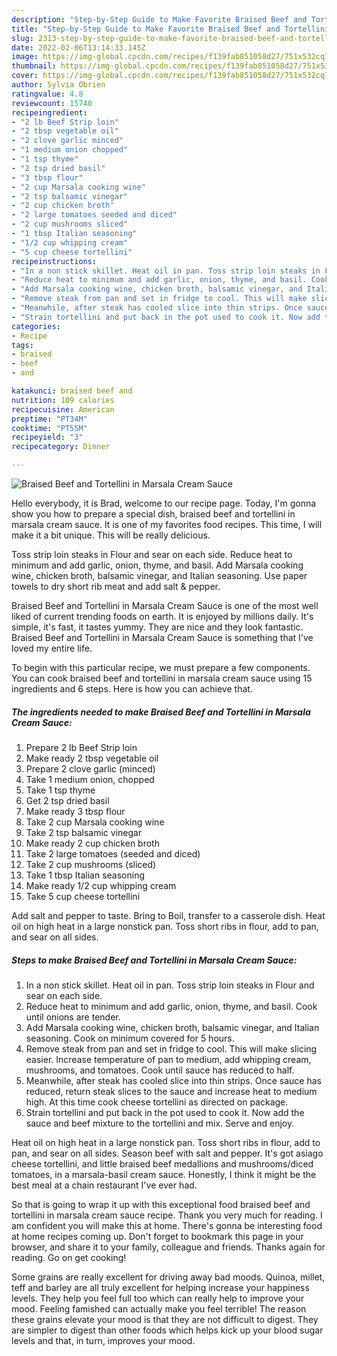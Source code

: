 ```yaml
---
description: "Step-by-Step Guide to Make Favorite Braised Beef and Tortellini in Marsala Cream Sauce"
title: "Step-by-Step Guide to Make Favorite Braised Beef and Tortellini in Marsala Cream Sauce"
slug: 2313-step-by-step-guide-to-make-favorite-braised-beef-and-tortellini-in-marsala-cream-sauce
date: 2022-02-06T13:14:33.145Z
image: https://img-global.cpcdn.com/recipes/f139fab851058d27/751x532cq70/braised-beef-and-tortellini-in-marsala-cream-sauce-recipe-main-photo.jpg
thumbnail: https://img-global.cpcdn.com/recipes/f139fab851058d27/751x532cq70/braised-beef-and-tortellini-in-marsala-cream-sauce-recipe-main-photo.jpg
cover: https://img-global.cpcdn.com/recipes/f139fab851058d27/751x532cq70/braised-beef-and-tortellini-in-marsala-cream-sauce-recipe-main-photo.jpg
author: Sylvia Obrien
ratingvalue: 4.8
reviewcount: 15740
recipeingredient:
- "2 lb Beef Strip loin"
- "2 tbsp vegetable oil"
- "2 clove garlic minced"
- "1 medium onion chopped"
- "1 tsp thyme"
- "2 tsp dried basil"
- "3 tbsp flour"
- "2 cup Marsala cooking wine"
- "2 tsp balsamic vinegar"
- "2 cup chicken broth"
- "2 large tomatoes seeded and diced"
- "2 cup mushrooms sliced"
- "1 tbsp Italian seasoning"
- "1/2 cup whipping cream"
- "5 cup cheese tortellini"
recipeinstructions:
- "In a non stick skillet. Heat oil in pan. Toss strip loin steaks in Flour and sear on each side."
- "Reduce heat to minimum and add garlic, onion, thyme, and basil. Cook until onions are tender."
- "Add Marsala cooking wine, chicken broth, balsamic vinegar, and Italian seasoning. Cook on minimum covered for 5 hours."
- "Remove steak from pan and set in fridge to cool. This will make slicing easier. Increase temperature of pan to medium, add whipping cream, mushrooms, and tomatoes. Cook until sauce has reduced to half."
- "Meanwhile, after steak has cooled slice into thin strips. Once sauce has reduced, return steak slices to the sauce and increase heat to medium high. At this time cook cheese tortellini as directed on package."
- "Strain tortellini and put back in the pot used to cook it. Now add the sauce and beef mixture to the tortellini and mix. Serve and enjoy."
categories:
- Recipe
tags:
- braised
- beef
- and

katakunci: braised beef and 
nutrition: 109 calories
recipecuisine: American
preptime: "PT34M"
cooktime: "PT55M"
recipeyield: "3"
recipecategory: Dinner

---
```



![Braised Beef and Tortellini in Marsala Cream Sauce](https://img-global.cpcdn.com/recipes/f139fab851058d27/751x532cq70/braised-beef-and-tortellini-in-marsala-cream-sauce-recipe-main-photo.jpg)

Hello everybody, it is Brad, welcome to our recipe page. Today, I'm gonna show you how to prepare a special dish, braised beef and tortellini in marsala cream sauce. It is one of my favorites food recipes. This time, I will make it a bit unique. This will be really delicious.

Toss strip loin steaks in Flour and sear on each side. Reduce heat to minimum and add garlic, onion, thyme, and basil. Add Marsala cooking wine, chicken broth, balsamic vinegar, and Italian seasoning. Use paper towels to dry short rib meat and add salt &amp; pepper.

Braised Beef and Tortellini in Marsala Cream Sauce is one of the most well liked of current trending foods on earth. It is enjoyed by millions daily. It's simple, it's fast, it tastes yummy. They are nice and they look fantastic. Braised Beef and Tortellini in Marsala Cream Sauce is something that I've loved my entire life.


To begin with this particular recipe, we must prepare a few components. You can cook braised beef and tortellini in marsala cream sauce using 15 ingredients and 6 steps. Here is how you can achieve that.

<!--inarticleads1-->

##### The ingredients needed to make Braised Beef and Tortellini in Marsala Cream Sauce:

1. Prepare 2 lb Beef Strip loin
1. Make ready 2 tbsp vegetable oil
1. Prepare 2 clove garlic (minced)
1. Take 1 medium onion, chopped
1. Take 1 tsp thyme
1. Get 2 tsp dried basil
1. Make ready 3 tbsp flour
1. Take 2 cup Marsala cooking wine
1. Take 2 tsp balsamic vinegar
1. Make ready 2 cup chicken broth
1. Take 2 large tomatoes (seeded and diced)
1. Take 2 cup mushrooms (sliced)
1. Take 1 tbsp Italian seasoning
1. Make ready 1/2 cup whipping cream
1. Take 5 cup cheese tortellini


Add salt and pepper to taste. Bring to Boil, transfer to a casserole dish. Heat oil on high heat in a large nonstick pan. Toss short ribs in flour, add to pan, and sear on all sides. 

<!--inarticleads2-->

##### Steps to make Braised Beef and Tortellini in Marsala Cream Sauce:

1. In a non stick skillet. Heat oil in pan. Toss strip loin steaks in Flour and sear on each side.
1. Reduce heat to minimum and add garlic, onion, thyme, and basil. Cook until onions are tender.
1. Add Marsala cooking wine, chicken broth, balsamic vinegar, and Italian seasoning. Cook on minimum covered for 5 hours.
1. Remove steak from pan and set in fridge to cool. This will make slicing easier. Increase temperature of pan to medium, add whipping cream, mushrooms, and tomatoes. Cook until sauce has reduced to half.
1. Meanwhile, after steak has cooled slice into thin strips. Once sauce has reduced, return steak slices to the sauce and increase heat to medium high. At this time cook cheese tortellini as directed on package.
1. Strain tortellini and put back in the pot used to cook it. Now add the sauce and beef mixture to the tortellini and mix. Serve and enjoy.


Heat oil on high heat in a large nonstick pan. Toss short ribs in flour, add to pan, and sear on all sides. Season beef with salt and pepper. It&#39;s got asiago cheese tortellini, and little braised beef medallions and mushrooms/diced tomatoes, in a marsala-basil cream sauce. Honestly, I think it might be the best meal at a chain restaurant I&#39;ve ever had. 

So that is going to wrap it up with this exceptional food braised beef and tortellini in marsala cream sauce recipe. Thank you very much for reading. I am confident you will make this at home. There's gonna be interesting food at home recipes coming up. Don't forget to bookmark this page in your browser, and share it to your family, colleague and friends. Thanks again for reading. Go on get cooking!

Some grains are really excellent for driving away bad moods. Quinoa, millet, teff and barley are all truly excellent for helping increase your happiness levels. They help you feel full too which can really help to improve your mood. Feeling famished can actually make you feel terrible! The reason these grains elevate your mood is that they are not difficult to digest. They are simpler to digest than other foods which helps kick up your blood sugar levels and that, in turn, improves your mood.
